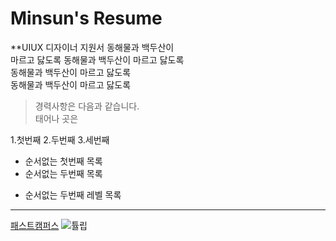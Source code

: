 # Minsun's Resume
**UIUX 디자이너 지원서
동해물과 백두산이  
 마르고 닳도록
동해물과 백두산이 마르고 닳도록  
동해물과 백두산이 마르고 닳도록  
동해물과 백두산이 마르고 닳도록  

> 경력사항은 다음과 같습니다.  
태어나 곳은  

1.첫번째
2.두번째
3.세번째

* 순서없는 첫번째 목록
* 순서없는 두번째 목록
 + 순서없는 두번째 레벨 목록
 ---------------
 [패스트캠퍼스](https://www.fastcampus.co.kr)
![튤립]()

